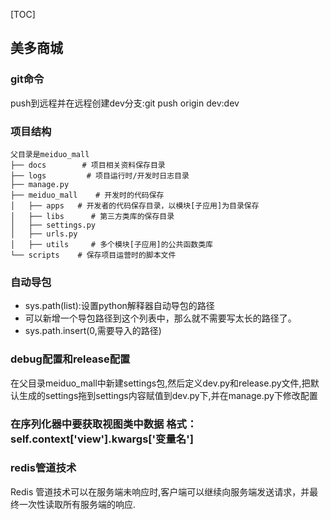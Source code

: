 [TOC]
## 美多商城
### git命令
push到远程并在远程创建dev分支:git push origin dev:dev
### 项目结构
```
父目录是meiduo_mall
├── docs        # 项目相关资料保存目录
├── logs         # 项目运行时/开发时日志目录
├── manage.py
├── meiduo_mall    # 开发时的代码保存
│   ├── apps   # 开发者的代码保存目录，以模块[子应用]为目录保存
│   ├── libs      # 第三方类库的保存目录
│   ├── settings.py
│   ├── urls.py
│   ├── utils     # 多个模块[子应用]的公共函数类库
└── scripts    # 保存项目运营时的脚本文件
```
### 自动导包
* sys.path(list):设置python解释器自动导包的路径   
* 可以新增一个导包路径到这个列表中，那么就不需要写太长的路径了。     
* sys.path.insert(0,需要导入的路径)
### debug配置和release配置
在父目录meiduo_mall中新建settings包,然后定义dev.py和release.py文件,把默认生成的settings拖到settings内容赋值到dev.py下,并在manage.py下修改配置
### 在序列化器中要获取视图类中数据  格式：self.context['view'].kwargs['变量名']
### redis管道技术
Redis 管道技术可以在服务端未响应时,客户端可以继续向服务端发送请求，并最终一次性读取所有服务端的响应.  